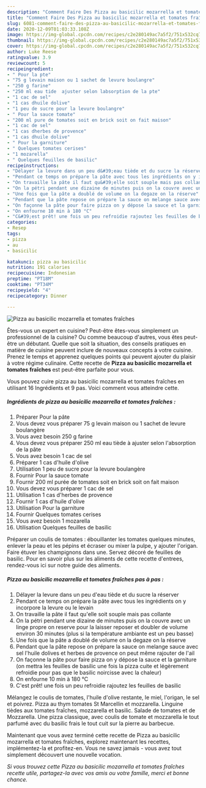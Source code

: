 ```yaml
---
description: "Comment Faire Des Pizza au basicilic mozarrella et tomates fraîches"
title: "Comment Faire Des Pizza au basicilic mozarrella et tomates fraîches"
slug: 6081-comment-faire-des-pizza-au-basicilic-mozarrella-et-tomates-fraiches
date: 2020-12-09T01:03:33.108Z
image: https://img-global.cpcdn.com/recipes/c2e280149ac7a5f2/751x532cq70/pizza-au-basicilic-mozarrella-et-tomates-fraiches-photo-principale-de-la-recette.jpg
thumbnail: https://img-global.cpcdn.com/recipes/c2e280149ac7a5f2/751x532cq70/pizza-au-basicilic-mozarrella-et-tomates-fraiches-photo-principale-de-la-recette.jpg
cover: https://img-global.cpcdn.com/recipes/c2e280149ac7a5f2/751x532cq70/pizza-au-basicilic-mozarrella-et-tomates-fraiches-photo-principale-de-la-recette.jpg
author: Luke Reese
ratingvalue: 3.9
reviewcount: 5
recipeingredient:
- " Pour la pte"
- "75 g levain maison ou 1 sachet de levure boulangre"
- "250 g farine"
- "250 ml eau tide  ajuster selon labsorption de la pte"
- "1 cac de sel"
- "1 cas dhuile dolive"
- "1 peu de sucre pour la levure boulangre"
- " Pour la sauce tomate"
- "200 ml pure de tomates soit en brick soit on fait maison"
- "1 cac de sel"
- "1 cas dherbes de provence"
- "1 cas dhuile dolive"
- " Pour la garniture"
- " Quelques tomates cerises"
- "1 mozarella"
- " Quelques feuilles de basilic"
recipeinstructions:
- "Délayer la levure dans un peu d&#39;eau tiède et du sucre la réserver"
- "Pendant ce temps on prépare la pâte avec tous les ingrédients on y incorpore la levure ou le levain"
- "On travaille la pâte il faut qu&#39;elle soit souple mais pas collante"
- "On la pétri pendant une dizaine de minutes puis on la couvre avec un linge propre on reserve pour la laisser reposer et doubler de volume environ 30 minutes (plus si la température ambiante est un peu basse)"
- "Une fois que la pâte a doublé de volume on la degaze on la réserve"
- "Pendant que la pâte repose on prépare la sauce on melange sauce avec sel l&#39;huile dolives et herbes de provence on peut même rajouter de l&#39;ail"
- "On façonne la pâte pour faire pizza on y dépose la sauce et la garniture (on mettra les feuilles de basilic une fois la pizza cuite et légèrement refroidie pour pas que le basilic noircisse avec la chaleur)"
- "On enfourne 10 min à 180 °C"
- "C&#39;est prêt! une fois un peu refroidie rajoutez les feuilles de basilic"
categories:
- Resep
tags:
- pizza
- au
- basicilic

katakunci: pizza au basicilic 
nutrition: 191 calories
recipecuisine: Indonesian
preptime: "PT18M"
cooktime: "PT34M"
recipeyield: "4"
recipecategory: Dinner

---
```



![Pizza au basicilic mozarrella et tomates fraîches](https://img-global.cpcdn.com/recipes/c2e280149ac7a5f2/751x532cq70/pizza-au-basicilic-mozarrella-et-tomates-fraiches-photo-principale-de-la-recette.jpg)

Êtes-vous un expert en cuisine? Peut-être êtes-vous simplement un professionnel de la cuisine? Ou comme beaucoup d'autres, vous êtes peut-être un débutant. Quelle que soit la situation, des conseils pratiques en matière de cuisine peuvent inclure de nouveaux concepts à votre cuisine. Prenez le temps et apprenez quelques points qui peuvent ajouter du plaisir à votre régime culinaire. Cette recette de <strong> Pizza au basicilic mozarrella et tomates fraîches </strong> est peut-être parfaite pour vous.

<!--inarticleads1-->

Vous pouvez cuire pizza au basicilic mozarrella et tomates fraîches en utilisant 16 Ingrédients et 9 pas. Voici comment vous atteindre cette.

##### Ingrédients de pizza au basicilic mozarrella et tomates fraîches :

1. Préparer  Pour la pâte
1. Vous devez vous préparer 75 g levain maison ou 1 sachet de levure boulangère
1. Vous avez besoin 250 g farine
1. Vous devez vous préparer 250 ml eau tiède à ajuster selon l&#39;absorption de la pâte
1. Vous avez besoin 1 cac de sel
1. Préparer 1 cas d&#39;huile d&#39;olive
1. Utilisation 1 peu de sucre pour la levure boulangère
1. Fournir  Pour la sauce tomate
1. Fournir 200 ml purée de tomates soit en brick soit on fait maison
1. Vous devez vous préparer 1 cac de sel
1. Utilisation 1 cas d&#39;herbes de provence
1. Fournir 1 cas d&#39;huile d&#39;olive
1. Utilisation  Pour la garniture
1. Fournir  Quelques tomates cerises
1. Vous avez besoin 1 mozarella
1. Utilisation  Quelques feuilles de basilic


Préparer un coulis de tomates : ébouillanter les tomates quelques minutes, enlever la peau et les pépins et écraser ou mixer la pulpe, y ajouter l&#39;origan. Faire étuver les champignons dans une. Servez décoré de feuilles de basilic. Pour en savoir plus sur les aliments de cette recette d&#39;entrees, rendez-vous ici sur notre guide des aliments. 

<!--inarticleads2-->

##### Pizza au basicilic mozarrella et tomates fraîches pas à pas :

1. Délayer la levure dans un peu d&#39;eau tiède et du sucre la réserver
1. Pendant ce temps on prépare la pâte avec tous les ingrédients on y incorpore la levure ou le levain
1. On travaille la pâte il faut qu&#39;elle soit souple mais pas collante
1. On la pétri pendant une dizaine de minutes puis on la couvre avec un linge propre on reserve pour la laisser reposer et doubler de volume environ 30 minutes (plus si la température ambiante est un peu basse)
1. Une fois que la pâte a doublé de volume on la degaze on la réserve
1. Pendant que la pâte repose on prépare la sauce on melange sauce avec sel l&#39;huile dolives et herbes de provence on peut même rajouter de l&#39;ail
1. On façonne la pâte pour faire pizza on y dépose la sauce et la garniture (on mettra les feuilles de basilic une fois la pizza cuite et légèrement refroidie pour pas que le basilic noircisse avec la chaleur)
1. On enfourne 10 min à 180 °C
1. C&#39;est prêt! une fois un peu refroidie rajoutez les feuilles de basilic


Mélangez le coulis de tomates, l&#39;huile d&#39;olive restante, le miel, l&#39;origan, le sel et poivrez. Pizza au thym tomates St Marcellin et mozzarella. Linguine tièdes aux tomates fraîches, mozzarella et basilic. Salade de tomates et de Mozzarella. Une pizza classique, avec coulis de tomate et mozzarella le tout parfumé avec du basilic frais le tout cuit sur la pierre au barbecue. 

<!--inarticleads1-->

<p>
Maintenant que vous avez terminé cette recette de Pizza au basicilic mozarrella et tomates fraîches, explorez maintenant les recettes, implémentez-la et profitez-en. Vous ne savez jamais - vous avez tout simplement découvert une nouvelle vocation.
</p>

<p>
<i>Si vous trouvez cette Pizza au basicilic mozarrella et tomates fraîches recette utile, partagez-la avec vos amis ou votre famille, merci et bonne chance.</i>
</p>
